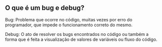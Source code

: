 ## O que é um bug e debug?

Bug: Problema que ocorre no código, muitas vezes por erro do programador, que impede o funcionamento correto do mesmo.

Debug: O ato de resolver os bugs encontrados no código ou também a forma que é feita a visualização de valores de variáveis ou fluxo do código.
